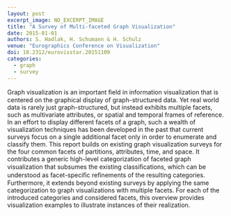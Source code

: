 ```yaml
---
layout: post
excerpt_image: NO_EXCERPT_IMAGE
title: "A Survey of Multi-faceted Graph Visualization"
date: 2015-01-01
authors: S. Hadlak, H. Schumann & H. Schulz
venue: "Eurographics Conference on Visualization"
doi: 10.2312/eurovisstar.20151109
categories:
  - graph
  - survey
---
```

Graph visualization is an important ﬁeld in information visualization that is centered on the graphical display of graph-structured data. Yet real world data is rarely just graph-structured, but instead exhibits multiple facets, such as multivariate attributes, or spatial and temporal frames of reference. In an effort to display different facets of a graph, such a wealth of visualization techniques has been developed in the past that current surveys focus on a single additional facet only in order to enumerate and classify them. This report builds on existing graph visualization surveys for the four common facets of partitions, attributes, time, and space. It contributes a generic high-level categorization of faceted graph visualization that subsumes the existing classiﬁcations, which can be understood as facet-speciﬁc reﬁnements of the resulting categories. Furthermore, it extends beyond existing surveys by applying the same categorization to graph visualizations with multiple facets. For each of the introduced categories and considered facets, this overview provides visualization examples to illustrate instances of their realization.
